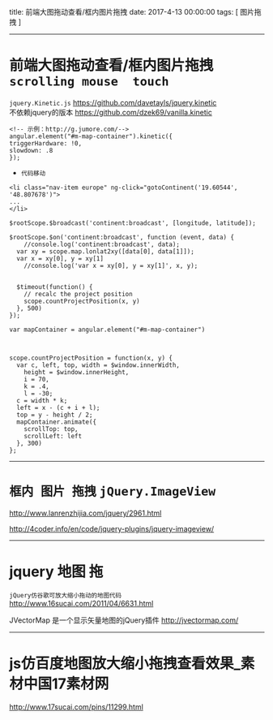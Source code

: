 title: 前端大图拖动查看/框内图片拖拽
date: 2017-4-13 00:00:00
tags: [ 图片拖拽 ]


---


# 前端大图拖动查看/框内图片拖拽 `scrolling mouse  touch`
`jquery.Kinetic.js`   https://github.com/davetayls/jquery.kinetic  
不依赖jquery的版本 https://github.com/dzek69/vanilla.kinetic

```
<!-- 示例：http://g.jumore.com/-->
angular.element("#m-map-container").kinetic({
triggerHardware: !0,
slowdown: .8
});
```

 
- `代码移动`

```
<li class="nav-item europe" ng-click="gotoContinent('19.60544', '48.807678')">
...
</li>
```
```
$rootScope.$broadcast('continent:broadcast', [longitude, latitude]);

```
```
$rootScope.$on('continent:broadcast', function (event, data) {
    //console.log('continent:broadcast', data);
  var xy = scope.map.lonlat2xy([data[0], data[1]]);
  var x = xy[0], y = xy[1]
    //console.log('var x = xy[0], y = xy[1]', x, y);


  $timeout(function() {
    // recalc the project position
    scope.countProjectPosition(x, y)
  }, 500)
});
```
```
var mapContainer = angular.element("#m-map-container")



scope.countProjectPosition = function(x, y) {
  var c, left, top, width = $window.innerWidth,
    height = $window.innerHeight,
    i = 70,
    k = .4,
    l = -30;
  c = width * k;
  left = x - (c + i + l);
  top = y - height / 2;
  mapContainer.animate({
    scrollTop: top,
    scrollLeft: left
  }, 300)
};
```


---
#  `框内 图片 拖拽`  `jQuery.ImageView`
http://www.lanrenzhijia.com/jquery/2961.html


http://4coder.info/en/code/jquery-plugins/jquery-imageview/




---
# jquery 地图 拖


`jQuery仿谷歌可放大缩小拖动的地图代码`
http://www.16sucai.com/2011/04/6631.html




JVectorMap 是一个显示矢量地图的jQuery插件    http://jvectormap.com/  

 


---
# js仿百度地图放大缩小拖拽查看效果_素材中国17素材网
http://www.17sucai.com/pins/11299.html

 
 